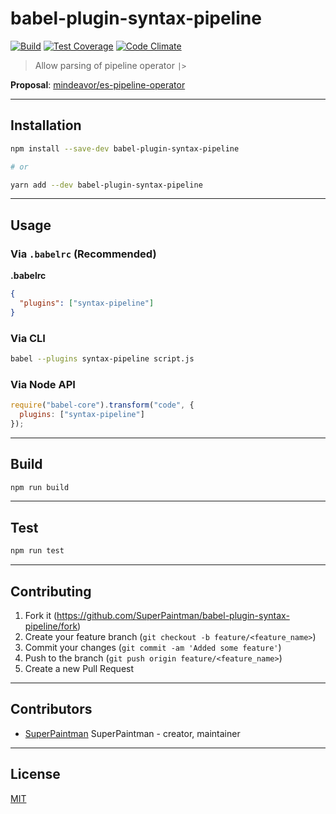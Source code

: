 # babel-plugin-syntax-pipeline

[![Build][travis-image]][travis-url]
[![Test Coverage][coveralls-image]][coveralls-url]
[![Code Climate][codeclimate-image]][codeclimate-url]


> Allow parsing of pipeline operator `|>`


**Proposal**: [mindeavor/es-pipeline-operator][proposal-url]


--------------------------------------------------------------------------------


## Installation

```sh
npm install --save-dev babel-plugin-syntax-pipeline

# or

yarn add --dev babel-plugin-syntax-pipeline
```


--------------------------------------------------------------------------------


## Usage
### Via `.babelrc` (Recommended)

**.babelrc**

```json
{
  "plugins": ["syntax-pipeline"]
}
```


### Via CLI

```sh
babel --plugins syntax-pipeline script.js
```

### Via Node API

```javascript
require("babel-core").transform("code", {
  plugins: ["syntax-pipeline"]
});
```


--------------------------------------------------------------------------------

## Build

```sh
npm run build
```


--------------------------------------------------------------------------------

## Test

```sh
npm run test
```


--------------------------------------------------------------------------------


## Contributing

1. Fork it (<https://github.com/SuperPaintman/babel-plugin-syntax-pipeline/fork>)
2. Create your feature branch (`git checkout -b feature/<feature_name>`)
3. Commit your changes (`git commit -am 'Added some feature'`)
4. Push to the branch (`git push origin feature/<feature_name>`)
5. Create a new Pull Request



--------------------------------------------------------------------------------


## Contributors

- [SuperPaintman](https://github.com/SuperPaintman) SuperPaintman - creator, maintainer


--------------------------------------------------------------------------------


## License

[MIT][license-url]


[license-url]: LICENSE
[travis-image]: https://img.shields.io/travis/SuperPaintman/babel-plugin-syntax-pipeline/master.svg?label=linux
[travis-url]: https://travis-ci.org/SuperPaintman/babel-plugin-syntax-pipeline
[coveralls-image]: https://img.shields.io/coveralls/SuperPaintman/babel-plugin-syntax-pipeline/master.svg
[coveralls-url]: https://coveralls.io/r/SuperPaintman/babel-plugin-syntax-pipeline?branch=master
[codeclimate-image]: https://img.shields.io/codeclimate/github/SuperPaintman/babel-plugin-syntax-pipeline.svg
[codeclimate-url]: https://codeclimate.com/github/SuperPaintman/babel-plugin-syntax-pipeline
[proposal-url]: https://github.com/mindeavor/es-pipeline-operator
